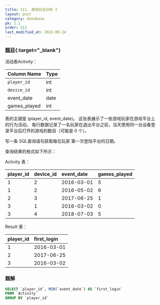 ```yaml
---
title: 511. 游戏玩法分析 I
layout: post
category: database
pk: 1.1
order: 511
last_modified_at: 2022-09-24
---
```


### [题目](https://leetcode-cn.com/problems/game-play-analysis-i/){:target="_blank"}
活动表Activity：


| Column Name  | Type    |
|:---|:---|
| `player_id`    | int     |
| `device_id`    | int     |
| event_date   | date    |
| games_played | int     |

表的主键是 (player_id, event_date)。
这张表展示了一些游戏玩家在游戏平台上的行为活动。
每行数据记录了一名玩家在退出平台之前，当天使用同一台设备登录平台后打开的游戏的数目（可能是 0 个）。

写一条 SQL查询语句获取每位玩家 第一次登陆平台的日期。

查询结果的格式如下所示：

Activity 表：

| player_id | device_id | event_date | games_played |
|:---|:---|:---|:---|
| 1         | 2         | 2016-03-01 | 5            |
| 1         | 2         | 2016-05-02 | 6            |
| 2         | 3         | 2017-06-25 | 1            |
| 3         | 1         | 2016-03-02 | 0            |
| 3         | 4         | 2018-07-03 | 5            |

Result 表：

| player_id | first_login |
|:---|:---|
| 1         | 2016-03-01  |
| 2         | 2017-06-25  |
| 3         | 2016-03-02  |

### 题解

```sql
SELECT `player_id`, MIN(`event_date`) AS `first_login`
FROM `Activity`
GROUP BY `player_id`
```